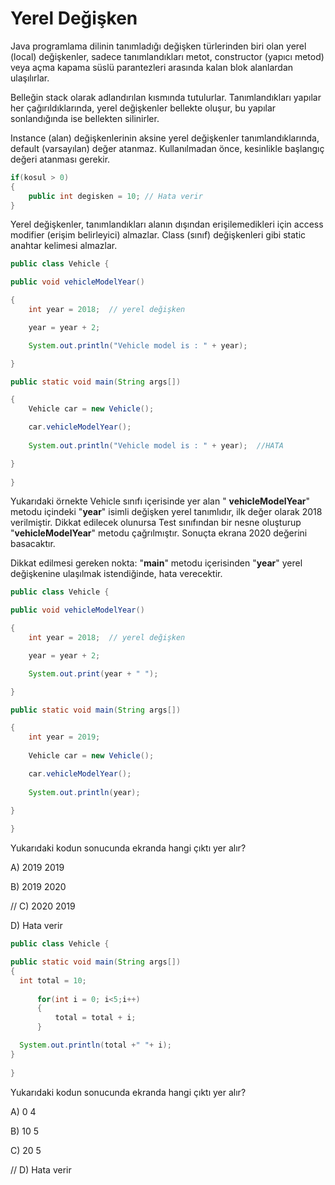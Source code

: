  # Yerel Değişken

Java programlama dilinin tanımladığı değişken türlerinden biri olan yerel (local) değişkenler, sadece tanımlandıkları metot, constructor (yapıcı metod) veya açma kapama süslü parantezleri arasında kalan blok alanlardan ulaşılırlar. 

Belleğin stack olarak adlandırılan kısmında tutulurlar. Tanımlandıkları yapılar her çağırıldıklarında, yerel değişkenler bellekte oluşur, bu yapılar sonlandığında ise bellekten silinirler. 

Instance (alan) değişkenlerinin aksine yerel değişkenler tanımlandıklarında, default (varsayılan) değer atanmaz. Kullanılmadan önce, kesinlikle başlangıç değeri atanması gerekir.



```java
if(kosul > 0)
{
    public int degisken = 10; // Hata verir
}
```

Yerel değişkenler, tanımlandıkları alanın dışından erişilemedikleri için access modifier (erişim belirleyici) almazlar. Class (sınıf) değişkenleri gibi static anahtar kelimesi almazlar.



```java
public class Vehicle {  

public void vehicleModelYear()  

{  
    int year = 2018;  // yerel değişken  

    year = year + 2;  

    System.out.println("Vehicle model is : " + year);  

}  

public static void main(String args[])  

{  
    Vehicle car = new Vehicle();  

    car.vehicleModelYear();  
    
    System.out.println("Vehicle model is : " + year);  //HATA

}
    
} 
```

Yukarıdaki örnekte Vehicle sınıfı içerisinde yer alan " **vehicleModelYear**" metodu içindeki "**year**" isimli değişken yerel tanımlıdır, ilk değer olarak 2018 verilmiştir. Dikkat edilecek olunursa Test sınıfından bir nesne oluşturup "**vehicleModelYear**" metodu çağrılmıştır. Sonuçta ekrana 2020 değerini basacaktır.  

Dikkat edilmesi gereken nokta: "**main**" metodu içerisinden "**year**" yerel değişkenine ulaşılmak istendiğinde, hata verecektir.


```java
public class Vehicle {  

public void vehicleModelYear()  

{  
    int year = 2018;  // yerel değişken  

    year = year + 2;  

    System.out.print(year + " ");  

}  

public static void main(String args[])  

{  
    int year = 2019;
    
    Vehicle car = new Vehicle();  

    car.vehicleModelYear();  
    
    System.out.println(year);

}
    
} 
```

Yukarıdaki kodun sonucunda ekranda hangi çıktı yer alır?

A) 2019  2019

B) 2019  2020

// C) 2020  2019

D) Hata verir



```java
public class Vehicle {  

public static void main(String args[])  
{  
  int total = 10;  
    
      for(int i = 0; i<5;i++)
      {
          total = total + i;
      }

  System.out.println(total +" "+ i);
}
    
} 
```

Yukarıdaki kodun sonucunda ekranda hangi çıktı yer alır?

A) 0  4

B) 10  5

C) 20  5

// D) Hata verir 

